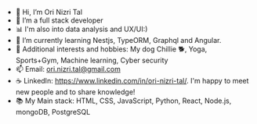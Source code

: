 - 👋 Hi, I’m Ori Nizri Tal
- 👀 I’m a full stack developer
- :bar_chart: I'm also into data analysis and UX/UI:)
- 🌱 I’m currently learning Nestjs, TypeORM, Graphql and Angular.
- :art: Additional interests and hobbies: My dog Chillie :dog2:, Yoga, Sports+Gym, Machine learning, Cyber security
- 📫 Email: ori.nizri.tal@gmail.com
- :coffee: LinkedIn: https://www.linkedin.com/in/ori-nizri-tal/. I'm happy to meet new people and to share knowledge!
- :books: My Main stack: HTML, CSS, JavaScript, Python, React, Node.js, mongoDB, PostgreSQL
